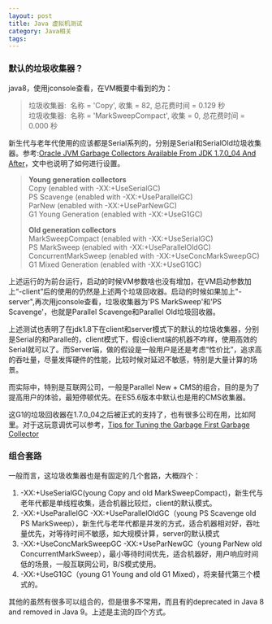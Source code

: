 ```yaml
---
layout: post
title: Java 虚拟机测试
category: Java相关
tags: 
---
```


### 默认的垃圾收集器？ ###

java8，使用jconsole查看，在VM概要中看到的为：
> 垃圾收集器: 
> 名称 = 'Copy', 收集 = 82, 总花费时间 = 0.129 秒  
> 垃圾收集器: 
> 名称 = 'MarkSweepCompact', 收集 = 0, 总花费时间 = 0.000 秒

新生代与老年代使用的应该都是Serial系列的，分别是Serial和SerialOld垃圾收集器。参考:[Oracle JVM Garbage Collectors Available From JDK 1.7.0_04 And After](http://www.fasterj.com/articles/oraclecollectors1.shtml)，文中也说明了如何进行设置。

> **Young generation collectors**  
> Copy (enabled with -XX:+UseSerialGC)  
> PS Scavenge (enabled with -XX:+UseParallelGC)  
> ParNew (enabled with -XX:+UseParNewGC)  
> G1 Young Generation (enabled with -XX:+UseG1GC) 
> 
> **Old generation collectors**  
> MarkSweepCompact (enabled with -XX:+UseSerialGC)  
> PS MarkSweep (enabled with -XX:+UseParallelOldGC)  
> ConcurrentMarkSweep (enabled with -XX:+UseConcMarkSweepGC)  
> G1 Mixed Generation (enabled with -XX:+UseG1GC)  

上述运行的为前台运行，启动的时候VM参数啥也没有增加，在VM启动参数加上“-client”后的使用的仍然是上述两个垃圾回收器。启动的时候如果加上"-server",再次用jconsole查看，垃圾收集器为'PS MarkSweep'和'PS Scavenge'，也就是Parallel Scavenge和Parallel Old垃圾回收器。

上述测试也表明了在jdk1.8下在client和server模式下的默认的垃圾收集器，分别是Serial的和Paralle的，client模式下，假设client端的机器不咋样，使用高效的Serial就可以了。而Server端，做的假设是一般用户是还是考虑“性价比”，追求高的吞吐量，尽量发挥硬件的性能，比较时候对延迟不敏感，特别是大量计算的场景。

而实际中，特别是互联网公司，一般是Parallel New + CMS的组合，目的是为了提高用户的体验，最短停顿优先。在ES5.6版本中默认也是用的CMS收集器。

这G1的垃圾回收器在1.7.0_04之后被正式的支持了，也有很多公司在用，比如阿里。对于这玩意调优可以参考，[Tips for Tuning the Garbage First Garbage Collector](https://www.infoq.com/articles/tuning-tips-G1-GC)

### 组合套路 ###
一般而言，这垃圾收集器也是有固定的几个套路，大概四个：

1. -XX:+UseSerialGC(young Copy and old MarkSweepCompact)，新生代与老年代都是单线程收集，适合机器比较烂，client的默认模式。
2. -XX:+UseParallelGC -XX:+UseParallelOldGC（young PS Scavenge old PS MarkSweep），新生代与老年代都是并发的方式，适合机器相对好，吞吐量优先，对等待时间不敏感，如大规模计算，server的默认模式
3. -XX:+UseConcMarkSweepGC -XX:+UseParNewGC（young ParNew old ConcurrentMarkSweep），最小等待时间优先，适合机器好，用户响应时间低的场景，一般互联网公司，B/S模式使用。
4. -XX:+UseG1GC（young G1 Young and old G1 Mixed），将来替代第三个模式的。

其他的虽然有很多可以组合的，但是很多不常用，而且有的deprecated in Java 8 and removed in Java 9。上述是主流的四个方式。